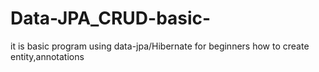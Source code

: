 # Data-JPA_CRUD-basic-
it is basic program using data-jpa/Hibernate for beginners how to create entity,annotations
